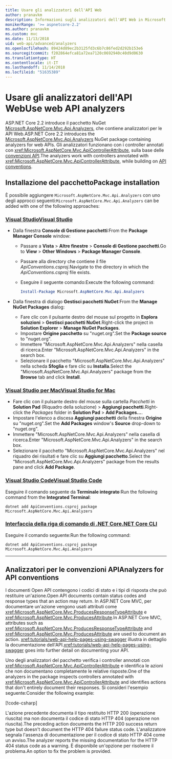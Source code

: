 ```yaml
---
title: Usare gli analizzatori dell'API Web
author: pranavkm
description: Informazioni sugli analizzatori dell'API Web in Microsoft.AspNetCore.Mvc.Api.Analyzers.
monikerRange: '>= aspnetcore-2.2'
ms.author: pranavkm
ms.custom: mvc
ms.date: 11/13/2018
uid: web-api/advanced/analyzers
ms.openlocfilehash: 89424d89ec2b3125fd3c6b7c86fed2d292b153e6
ms.sourcegitcommit: f202864efca81a72ea7120c0692940c40d9d0630
ms.translationtype: HT
ms.contentlocale: it-IT
ms.lasthandoff: 11/14/2018
ms.locfileid: "51635389"
---
```

# <a name="use-web-api-analyzers"></a><span data-ttu-id="f8091-103">Usare gli analizzatori dell'API Web</span><span class="sxs-lookup"><span data-stu-id="f8091-103">Use web API analyzers</span></span>

<span data-ttu-id="f8091-104">ASP.NET Core 2.2 introduce il pacchetto NuGet [Microsoft.AspNetCore.Mvc.Api.Analyzers](https://www.nuget.org/packages/Microsoft.AspNetCore.Mvc.Api.Analyzers), che contiene analizzatori per le API Web.</span><span class="sxs-lookup"><span data-stu-id="f8091-104">ASP.NET Core 2.2 introduces the [Microsoft.AspNetCore.Mvc.Api.Analyzers](https://www.nuget.org/packages/Microsoft.AspNetCore.Mvc.Api.Analyzers) NuGet package containing analyzers for web APIs.</span></span> <span data-ttu-id="f8091-105">Gli analizzatori funzionano con i controller annotati con <xref:Microsoft.AspNetCore.Mvc.ApiControllerAttribute>, sulla base delle [convenzioni API](xref:web-api/advanced/conventions).</span><span class="sxs-lookup"><span data-stu-id="f8091-105">The analyzers work with controllers annotated with <xref:Microsoft.AspNetCore.Mvc.ApiControllerAttribute>, while building on [API conventions](xref:web-api/advanced/conventions).</span></span>

## <a name="package-installation"></a><span data-ttu-id="f8091-106">Installazione del pacchetto</span><span class="sxs-lookup"><span data-stu-id="f8091-106">Package installation</span></span>

<span data-ttu-id="f8091-107">È possibile aggiungere `Microsoft.AspNetCore.Mvc.Api.Analyzers` con uno degli approcci seguenti:</span><span class="sxs-lookup"><span data-stu-id="f8091-107">`Microsoft.AspNetCore.Mvc.Api.Analyzers` can be added with one of the following approaches:</span></span>

### <a name="visual-studiotabvisual-studio"></a>[<span data-ttu-id="f8091-108">Visual Studio</span><span class="sxs-lookup"><span data-stu-id="f8091-108">Visual Studio</span></span>](#tab/visual-studio)

* <span data-ttu-id="f8091-109">Dalla finestra **Console di Gestione pacchetti**:</span><span class="sxs-lookup"><span data-stu-id="f8091-109">From the **Package Manager Console** window:</span></span>
  * <span data-ttu-id="f8091-110">Passare a **Vista** > **Altre finestre** > **Console di Gestione pacchetti**.</span><span class="sxs-lookup"><span data-stu-id="f8091-110">Go to **View** > **Other Windows** > **Package Manager Console**.</span></span>
  * <span data-ttu-id="f8091-111">Passare alla directory che contiene il file *ApiConventions.csproj*.</span><span class="sxs-lookup"><span data-stu-id="f8091-111">Navigate to the directory in which the *ApiConventions.csproj* file exists.</span></span>
  * <span data-ttu-id="f8091-112">Eseguire il seguente comando:</span><span class="sxs-lookup"><span data-stu-id="f8091-112">Execute the following command:</span></span>

    ```powershell
    Install-Package Microsoft.AspNetCore.Mvc.Api.Analyzers
    ```

* <span data-ttu-id="f8091-113">Dalla finestra di dialogo **Gestisci pacchetti NuGet**:</span><span class="sxs-lookup"><span data-stu-id="f8091-113">From the **Manage NuGet Packages** dialog:</span></span>
  * <span data-ttu-id="f8091-114">Fare clic con il pulsante destro del mouse sul progetto in **Esplora soluzioni** > **Gestisci pacchetti NuGet**.</span><span class="sxs-lookup"><span data-stu-id="f8091-114">Right-click the project in **Solution Explorer** > **Manage NuGet Packages**.</span></span>
  * <span data-ttu-id="f8091-115">Impostare **Origine pacchetto** su "nuget.org".</span><span class="sxs-lookup"><span data-stu-id="f8091-115">Set the **Package source** to "nuget.org".</span></span>
  * <span data-ttu-id="f8091-116">Immettere "Microsoft.AspNetCore.Mvc.Api.Analyzers" nella casella di ricerca.</span><span class="sxs-lookup"><span data-stu-id="f8091-116">Enter "Microsoft.AspNetCore.Mvc.Api.Analyzers" in the search box.</span></span>
  * <span data-ttu-id="f8091-117">Selezionare il pacchetto "Microsoft.AspNetCore.Mvc.Api.Analyzers" nella scheda **Sfoglia** e fare clic su **Installa**.</span><span class="sxs-lookup"><span data-stu-id="f8091-117">Select the "Microsoft.AspNetCore.Mvc.Api.Analyzers" package from the **Browse** tab and click **Install**.</span></span>

### <a name="visual-studio-for-mactabvisual-studio-mac"></a>[<span data-ttu-id="f8091-118">Visual Studio per Mac</span><span class="sxs-lookup"><span data-stu-id="f8091-118">Visual Studio for Mac</span></span>](#tab/visual-studio-mac)

* <span data-ttu-id="f8091-119">Fare clic con il pulsante destro del mouse sulla cartella *Pacchetti* in **Solution Pad** (Riquadro della soluzione)  > **Aggiungi pacchetti**.</span><span class="sxs-lookup"><span data-stu-id="f8091-119">Right-click the *Packages* folder in **Solution Pad** > **Add Packages...**.</span></span>
* <span data-ttu-id="f8091-120">Impostare l'elenco a discesa **Aggiungi pacchetti** della finestra **Origine** su "nuget.org".</span><span class="sxs-lookup"><span data-stu-id="f8091-120">Set the **Add Packages** window's **Source** drop-down to "nuget.org".</span></span>
* <span data-ttu-id="f8091-121">Immettere "Microsoft.AspNetCore.Mvc.Api.Analyzers" nella casella di ricerca.</span><span class="sxs-lookup"><span data-stu-id="f8091-121">Enter "Microsoft.AspNetCore.Mvc.Api.Analyzers" in the search box.</span></span>
* <span data-ttu-id="f8091-122">Selezionare il pacchetto "Microsoft.AspNetCore.Mvc.Api.Analyzers" nel riquadro dei risultati e fare clic su **Aggiungi pacchetto**.</span><span class="sxs-lookup"><span data-stu-id="f8091-122">Select the "Microsoft.AspNetCore.Mvc.Api.Analyzers" package from the results pane and click **Add Package**.</span></span>

### <a name="visual-studio-codetabvisual-studio-code"></a>[<span data-ttu-id="f8091-123">Visual Studio Code</span><span class="sxs-lookup"><span data-stu-id="f8091-123">Visual Studio Code</span></span>](#tab/visual-studio-code)

<span data-ttu-id="f8091-124">Eseguire il comando seguente da **Terminale integrato**:</span><span class="sxs-lookup"><span data-stu-id="f8091-124">Run the following command from the **Integrated Terminal**:</span></span>

```console
dotnet add ApiConventions.csproj package Microsoft.AspNetCore.Mvc.Api.Analyzers
```

### <a name="net-core-clitabnetcore-cli"></a>[<span data-ttu-id="f8091-125">Interfaccia della riga di comando di .NET Core</span><span class="sxs-lookup"><span data-stu-id="f8091-125">.NET Core CLI</span></span>](#tab/netcore-cli)

<span data-ttu-id="f8091-126">Eseguire il comando seguente:</span><span class="sxs-lookup"><span data-stu-id="f8091-126">Run the following command:</span></span>

```console
dotnet add ApiConventions.csproj package Microsoft.AspNetCore.Mvc.Api.Analyzers
```

---

## <a name="analyzers-for-api-conventions"></a><span data-ttu-id="f8091-127">Analizzatori per le convenzioni API</span><span class="sxs-lookup"><span data-stu-id="f8091-127">Analyzers for API conventions</span></span>

<span data-ttu-id="f8091-128">I documenti Open API contengono i codici di stato e i tipi di risposta che può restituire un'azione.</span><span class="sxs-lookup"><span data-stu-id="f8091-128">Open API documents contain status codes and response types that an action may return.</span></span> <span data-ttu-id="f8091-129">In ASP.NET Core MVC, per documentare un'azione vengono usati attributi come <xref:Microsoft.AspNetCore.Mvc.ProducesResponseTypeAttribute> e <xref:Microsoft.AspNetCore.Mvc.ProducesAttribute>.</span><span class="sxs-lookup"><span data-stu-id="f8091-129">In ASP.NET Core MVC, attributes such as <xref:Microsoft.AspNetCore.Mvc.ProducesResponseTypeAttribute> and <xref:Microsoft.AspNetCore.Mvc.ProducesAttribute> are used to document an action.</span></span> <span data-ttu-id="f8091-130"><xref:tutorials/web-api-help-pages-using-swagger> illustra in dettaglio la documentazione dell'API.</span><span class="sxs-lookup"><span data-stu-id="f8091-130"><xref:tutorials/web-api-help-pages-using-swagger> goes into further detail on documenting your API.</span></span>

<span data-ttu-id="f8091-131">Uno degli analizzatori del pacchetto verifica i controller annotati con <xref:Microsoft.AspNetCore.Mvc.ApiControllerAttribute> e identifica le azioni che non documentano completamente le relative risposte.</span><span class="sxs-lookup"><span data-stu-id="f8091-131">One of the analyzers in the package inspects controllers annotated with <xref:Microsoft.AspNetCore.Mvc.ApiControllerAttribute> and identifies actions that don't entirely document their responses.</span></span> <span data-ttu-id="f8091-132">Si consideri l'esempio seguente:</span><span class="sxs-lookup"><span data-stu-id="f8091-132">Consider the following example:</span></span>

[!code-csharp[](conventions/sample/Controllers/ContactsController.cs?name=missing404docs&highlight=9)]

<span data-ttu-id="f8091-133">L'azione precedente documenta il tipo restituito HTTP 200 (operazione riuscita) ma non documenta il codice di stato HTTP 404 (operazione non riuscita).</span><span class="sxs-lookup"><span data-stu-id="f8091-133">The preceding action documents the HTTP 200 success return type but doesn't document the HTTP 404 failure status code.</span></span> <span data-ttu-id="f8091-134">L'analizzatore segnala l'assenza di documentazione per il codice di stato HTTP 404 come un avviso.</span><span class="sxs-lookup"><span data-stu-id="f8091-134">The analyzer reports the missing documentation for the HTTP 404 status code as a warning.</span></span> <span data-ttu-id="f8091-135">È disponibile un'opzione per risolvere il problema.</span><span class="sxs-lookup"><span data-stu-id="f8091-135">An option to fix the problem is provided.</span></span>
